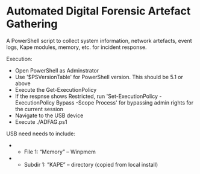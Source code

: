 # Automated Digital Forensic Artefact Gathering

A PowerShell script to collect system information, network artefacts, event logs, Kape modules, memory, etc. for incident response.

Execution:
- Open PowerShell as Adminstrator
- Use '$PSVersionTable' for PowerShell version. This should be 5.1 or above
- Execute the Get-ExecutionPolicy
- If the respnse shows Restricted, run 'Set-ExecutionPolicy -ExecutionPolicy Bypass -Scope Process' for bypassing admin rights for the current session
- Navigate to the USB device
- Execute ./ADFAG.ps1

USB need needs to include:
- - File 1: “Memory” – Winpmem
- - Subdir 1: ”KAPE” – directory (copied from local install)

